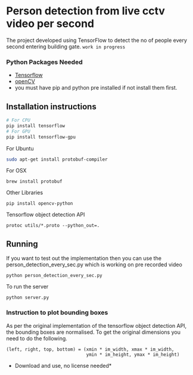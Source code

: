 # Person detection from live cctv video per second

The project developed using TensorFlow to detect the no of people every second entering building gate. `work in progress`

### Python Packages Needed

* <a href='https://github.com/tensorflow/tensorflow'>Tensorflow</a><br>
* <a href='https://github.com/skvark/opencv-python'>openCV</a><br>
* you must have pip and python pre installed if not install them first.

## Installation instructions
``` bash
# For CPU
pip install tensorflow
# For GPU
pip install tensorflow-gpu
```
For Ubuntu
``` bash
sudo apt-get install protobuf-compiler
```
For OSX
```
brew install protobuf
```
Other Libraries
```
pip install opencv-python
```
Tensorflow object detection API
```
protoc utils/*.proto --python_out=.
```

## Running
If you want to test out the implementation then you can use the person_detection_every_sec.py which is working on pre recorded video<br/>
```
python person_detection_every_sec.py
```

To run the server<br/>
```
python server.py
```

### Instruction to plot bounding boxes
As per the original implementation of the tensorflow object detection API, the bounding boxes are normalised. To get the original dimensions you need to do the following.

```
(left, right, top, bottom) = (xmin * im_width, xmax * im_width,
                              ymin * im_height, ymax * im_height)
```
* Download and use, no license needed*